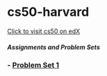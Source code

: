 # cs50-harvard
[Click to visit cs50 on edX](https://www.edx.org/course/cs50s-introduction-to-computer-science)
##### _Assignments and Problem Sets_

### - [**Problem Set 1**](/pset1)
